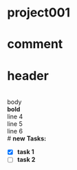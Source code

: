 # project001
# comment
<h1>header</h1><br>
<body>body</boby><br>
<b>bold</b><br>
line 4 <br> 
line 5 <br>
line 6 <br>
# <b>new</b>
<b
# <b

Tasks:
- [x] task 1
- [ ] task 2
